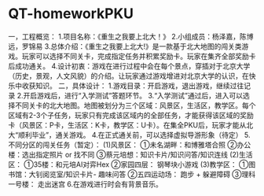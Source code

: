 # QT-homeworkPKU
一，工程概览：
1.项目名称：《重生之我要上北大！》
2.小组成员：杨泽嘉，陈博远，罗锦易
3.总体介绍：《重生之我要上北大!》是一款基于北大地图的闯关类游戏。玩家可以选择不同关卡，完成指定任务并积累奖励卡。玩家在集齐全部奖励卡后成功通关。
4.设计初衷：游戏在进行过程中会在每个景点，穿插对于北京大学（历史，景观，人文风貌）的介绍。让玩家通过游戏增进对北京大学的认识，在快乐中收获知识。
二，具体设计：
1.游戏目录：开启游戏，退出游戏，继续过往记录
2.开启游戏后，进行“入学测试”答题环节。
3.“入学测试”通过后，进入可以选择不同关卡的北大地图。地图被划分为三个区域：风景区，生活区，教学区。每个区域有2-3个子任务，玩家只有完成该区域内的全部任务，才能获得该区域的奖励卡（风景区：P卡，生活区：K卡，教学区：U卡）。在集全PKU后，玩家才能从北大“顺利毕业”，通关游戏。
4.在正式通关前，可以选择虚拟导游形象（待定）
5.不同分区的闯关任务（暂定）：
(1)风景区：
①未名湖畔：和博雅塔合照
②办公楼：选出指定照片 or 找不同
③蔡元培想：知识卡片/知识问答/知识连线
(2)生活区：
①35楼：和元培AI对弈Hex
②家园四层： 钢琴块小游戏
(3)教学区：
①图书馆：大钊阅览室/知识卡片- 趣味问答
②五四运动场： 跑步 + 躲避障碍
③理科一号楼： 走出迷宫
6.在游戏进行时会有背景音乐。
